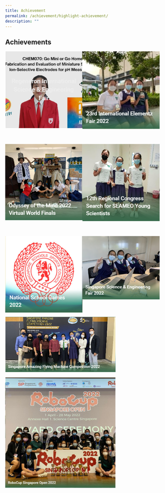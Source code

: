```yaml
---
title: Achievement
permalink: /achievement/highlight-achievement/
description: ""
---
```

## Achievements

<p><a href="/achievements/2022/regeneron/">
<img style="width:49%" align=left src="/images/achi1.jpg">
</a></p>

<p><a href="/achievements/2022/23rd-international/">
<img style="width:49%" src="/images/achi2.jpg">
</a></p>
<br clear=left>

<p><a href="/2022/odyssey/">
<img style="width:49%" align=left src="/images/achi3.jpg">
</a></p>

<p><a href="/2022/regional-congress/">
<img style="width:49%" src="/images/achi4.jpg">
</a></p>
<br clear=left>

<p><a href="/achievements/2022/national/">
<img style="width:49%" align=left src="/images/achi5.jpg">
</a></p>

<p><a href="/achievements/2022/sg-science/">
<img style="width:49%" src="/images/achi6.jpg">
</a></p>
<br clear=left>

<p><a href="/2022/sg-amazing/">
<img style="width:70%" src="/images/achi7.jpg">
</a></p>

<p><a href="/achievements/2022/robocup/">
<img style="width:70%" src="/images/achi8.jpg">
</a></p>